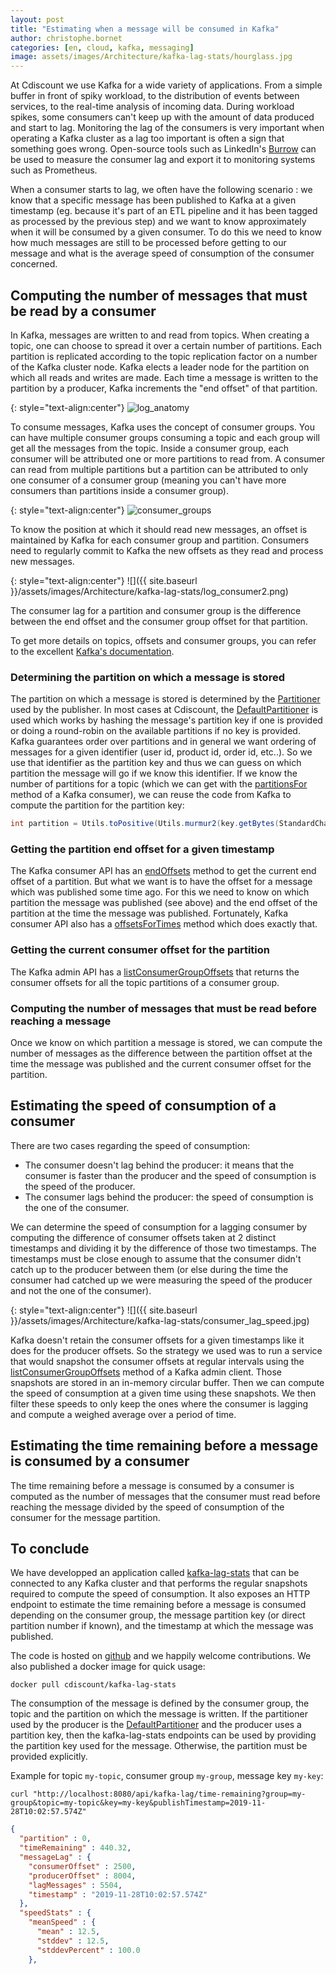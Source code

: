 ```yaml
---
layout: post
title: "Estimating when a message will be consumed in Kafka"
author: christophe.bornet
categories: [en, cloud, kafka, messaging]
image: assets/images/Architecture/kafka-lag-stats/hourglass.jpg
---
```


At Cdiscount we use Kafka for a wide variety of applications. From a simple buffer in front of spiky workload, to the distribution of events between services, to the real-time analysis of incoming data.
During workload spikes, some consumers can't keep up with the amount of data produced and start to lag.
Monitoring the lag of the consumers is very important when operating a Kafka cluster as a lag too important is often a sign that something goes wrong. Open-source tools such as LinkedIn's [Burrow](https://github.com/linkedin/Burrow) can be used to measure the consumer lag and export it to monitoring systems such as Prometheus.

When a consumer starts to lag, we often have the following scenario : we know that a specific message has been published to Kafka at a given timestamp (eg. because it's part of an ETL pipeline and it has been tagged as processed by the previous step) and we want to know approximately when it will be consumed by a given consumer.
To do this we need to know how much messages are still to be processed before getting to our message and what is the average speed of consumption of the consumer concerned.

## Computing the number of messages that must be read by a consumer

In Kafka, messages are written to and read from topics.
When creating a topic, one can choose to spread it over a certain number of partitions.
Each partition is replicated according to the topic replication factor on a number of the Kafka cluster node. 
Kafka elects a leader node for the partition on which all reads and writes are made. Each time a message is written to the partition by a producer, Kafka increments the "end offset" of that partition.

{: style="text-align:center"}
![log_anatomy](https://kafka.apache.org/24/images/log_anatomy.png)

To consume messages, Kafka uses the concept of consumer groups.
You can have multiple consumer groups consuming a topic and each group will get all the messages from the topic.
Inside a consumer group, each consumer will be attributed one or more partitions to read from.
A consumer can read from multiple partitions but a partition can be attributed to only one consumer of a consumer group (meaning you can't have more consumers than partitions inside a consumer group).

{: style="text-align:center"}
![consumer_groups](https://kafka.apache.org/24/images/consumer-groups.png)

To know the position at which it should read new messages, an offset is maintained by Kafka for each consumer group and partition. Consumers need to regularly commit to Kafka the new offsets as they read and process new messages.

{: style="text-align:center"}
![]({{ site.baseurl }}/assets/images/Architecture/kafka-lag-stats/log_consumer2.png)

The consumer lag for a partition and consumer group is the difference between the end offset and the consumer group offset for that partition.

To get more details on topics, offsets and consumer groups, you can refer to the excellent [Kafka's documentation](https://kafka.apache.org/documentation/#intro_topics).

### Determining the partition on which a message is stored

The partition on which a message is stored is determined by the [Partitioner](https://kafka.apache.org/21/javadoc/org/apache/kafka/clients/producer/Partitioner.html) used by the publisher.
In most cases at Cdiscount, the [DefaultPartitioner](https://github.com/apache/kafka/blob/2.3.1/clients/src/main/java/org/apache/kafka/clients/producer/internals/DefaultPartitioner.java) is used which works by hashing the message's partition key if one is provided or doing a round-robin on the available partitions if no key is provided.
Kafka guarantees order over partitions and in general we want ordering of messages for a given identifier (user id, product id, order id, etc..).
So we use that identifier as the partition key and thus we can guess on which partition the message will go if we know this identifier.
If we know the number of partitions for a topic (which we can get with the [partitionsFor](https://kafka.apache.org/24/javadoc/org/apache/kafka/clients/consumer/KafkaConsumer.html#partitionsFor-java.lang.String-) method of a Kafka consumer), we can reuse the code from Kafka to compute the partition for the partition key:
```java
int partition = Utils.toPositive(Utils.murmur2(key.getBytes(StandardCharsets.UTF_8))) % numPartitions;
```

### Getting the partition end offset for a given timestamp

The Kafka consumer API has an [endOffsets](https://kafka.apache.org/24/javadoc/org/apache/kafka/clients/consumer/KafkaConsumer.html#endOffsets-java.util.Collection-) method to get the current end offset of a partition.
But what we want is to have the offset for a message which was published some time ago.
For this we need to know on which partition the message was published (see above) and the end offset of the partition at the time the message was published.
Fortunately, Kafka consumer API also has a [offsetsForTimes](https://kafka.apache.org/24/javadoc/org/apache/kafka/clients/consumer/KafkaConsumer.html#offsetsForTimes-java.util.Map-) method which does exactly that.

### Getting the current consumer offset for the partition

The Kafka admin API has a [listConsumerGroupOffsets](https://kafka.apache.org/24/javadoc/org/apache/kafka/clients/admin/Admin.html#listConsumerGroupOffsets-java.lang.String-) that returns the consumer offsets for all the topic partitions of a consumer group.

### Computing the number of messages that must be read before reaching a message

Once we know on which partition a message is stored, we can compute the number of messages as the difference between the partition offset at the time the message was published and the current consumer offset for the partition.

## Estimating the speed of consumption of a consumer

There are two cases regarding the speed of consumption:
* The consumer doesn't lag behind the producer: it means that the consumer is faster than the producer and the speed of consumption is the speed of the producer.
* The consumer lags behind the producer: the speed of consumption is the one of the consumer.

We can determine the speed of consumption for a lagging consumer by computing the difference of consumer offsets taken at 2 distinct timestamps and dividing it by the difference of those two timestamps.
The timestamps must be close enough to assume that the consumer didn't catch up to the producer between them (or else during the time the consumer had catched up we were measuring the speed of the producer and not the one of the consumer).

{: style="text-align:center"}
![]({{ site.baseurl }}/assets/images/Architecture/kafka-lag-stats/consumer_lag_speed.jpg)

Kafka doesn't retain the consumer offsets for a given timestamps like it does for the producer offsets.
So the strategy we used was to run a service that would snapshot the consumer offsets at regular intervals using the [listConsumerGroupOffsets](https://kafka.apache.org/24/javadoc/org/apache/kafka/clients/admin/Admin.html#listConsumerGroupOffsets-java.lang.String-) method of a Kafka admin client. Those snapshots are stored in an in-memory circular buffer.
Then we can compute the speed of consumption at a given time using these snapshots.
We then filter these speeds to only keep the ones where the consumer is lagging and compute a weighed average over a period of time.

## Estimating the time remaining before a message is consumed by a consumer

The time remaining before a message is consumed by a consumer is computed as the number of messages that the consumer must read before reaching the message divided by the speed of consumption of the consumer for the message partition.

## To conclude

We have developped an application called [kafka-lag-stats](https://github.com/Cdiscount/kafka-lag-stats) that can be connected to any Kafka cluster and that performs the regular snapshots required to compute the speed of consumption.
It also exposes an HTTP endpoint to estimate the time remaining before a message is consumed depending on the consumer group, the message partition key (or direct partition number if known), and the timestamp at which the message was published.

The code is hosted on [github](https://github.com/Cdiscount/kafka-lag-stats) and we happily welcome contributions.
We also published a docker image for quick usage:
```
docker pull cdiscount/kafka-lag-stats
```
The consumption of the message is defined by the consumer group, the topic and the partition on which the message is written.
If the partitioner used by the producer is the [DefaultPartitioner](https://github.com/apache/kafka/blob/2.3.1/clients/src/main/java/org/apache/kafka/clients/producer/internals/DefaultPartitioner.java) and the producer uses a partition key, then the kafka-lag-stats endpoints can be used by providing the partition key used for the message. Otherwise, the partition must be provided explicitly.

Example for topic `my-topic`, consumer group `my-group`, message key `my-key`:

```shell
curl "http://localhost:8080/api/kafka-lag/time-remaining?group=my-group&topic=my-topic&key=my-key&publishTimestamp=2019-11-28T10:02:57.574Z"
```

```json
{
  "partition" : 0,
  "timeRemaining" : 440.32,
  "messageLag" : {
    "consumerOffset" : 2500,
    "producerOffset" : 8004,
    "lagMessages" : 5504,
    "timestamp" : "2019-11-28T10:02:57.574Z"
  },
  "speedStats" : {
    "meanSpeed" : {
      "mean" : 12.5,
      "stddev" : 12.5,
      "stddevPercent" : 100.0
    },
```
